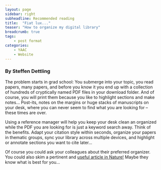 ```yaml
---
layout: page
sidebar: right
subheadline: Recommended reading
title:  "Fiat lux..."
teaser: "How to organize my digital library"
breadcrumb: true
tags:
    - post format
categories:
    - YAAC
    - Website
---
```


### By Steffen Dettling

The problem starts in grad school: You submerge into your topic, you read papers, many papers, and before you know it you end up with a collection of hundreds of cryptically named PDF files in your download folder. And of course, you will print them because you like to highlight sections and make notes...
Post-its, notes on the margins or huge stacks of manuscripts on your desk, where you can never seem to find what you are looking for – these times are over.    

Using a reference manager will help you keep your desk clean an organized while the PDF you are looking for is just a keyword search away. Think of the benefits. Adapt your citation style within seconds, organize your papers in thematic groups, sync your library across multiple devices, and highlight or annotate sections you want to cite later...   

Of course you could ask your colleagues about their preferred organizer. You could also skim a pertinent and <a href="http://www.nature.com/news/eight-ways-to-clean-a-digital-library-1.18695" target="_blank">useful article in Nature!</a> Maybe they know what is best for you…

